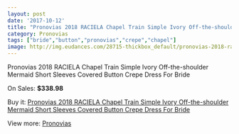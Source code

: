 ```yaml
---
layout: post
date: '2017-10-12'
title: "Pronovias 2018 RACIELA Chapel Train Simple Ivory Off-the-shoulder Mermaid Short Sleeves Covered Button Crepe Dress For Bride"
category: Pronovias
tags: ["bride","button","pronovias","crepe","chapel"]
image: http://img.eudances.com/28715-thickbox_default/pronovias-2018-raciela-chapel-train-simple-ivory-off-the-shoulder-mermaid-short-sleeves-covered-button-crepe-dress-for-bride.jpg
---
```

Pronovias 2018 RACIELA Chapel Train Simple Ivory Off-the-shoulder Mermaid Short Sleeves Covered Button Crepe Dress For Bride

On Sales: **$338.98**
<a href="https://www.eudances.com/en/pronovias/9401-pronovias-2018-raciela-chapel-train-simple-ivory-off-the-shoulder-mermaid-short-sleeves-covered-button-crepe-dress-for-bride.html"><amp-img layout="responsive" width="600" height="600" src="//img.eudances.com/28715-thickbox_default/pronovias-2018-raciela-chapel-train-simple-ivory-off-the-shoulder-mermaid-short-sleeves-covered-button-crepe-dress-for-bride.jpg" alt="Pronovias 2018 RACIELA Chapel Train Simple Ivory Off-the-shoulder Mermaid Short Sleeves Covered Button Crepe Dress For Bride 0" /></a>
<a href="https://www.eudances.com/en/pronovias/9401-pronovias-2018-raciela-chapel-train-simple-ivory-off-the-shoulder-mermaid-short-sleeves-covered-button-crepe-dress-for-bride.html"><amp-img layout="responsive" width="600" height="600" src="//img.eudances.com/28719-thickbox_default/pronovias-2018-raciela-chapel-train-simple-ivory-off-the-shoulder-mermaid-short-sleeves-covered-button-crepe-dress-for-bride.jpg" alt="Pronovias 2018 RACIELA Chapel Train Simple Ivory Off-the-shoulder Mermaid Short Sleeves Covered Button Crepe Dress For Bride 1" /></a>
<a href="https://www.eudances.com/en/pronovias/9401-pronovias-2018-raciela-chapel-train-simple-ivory-off-the-shoulder-mermaid-short-sleeves-covered-button-crepe-dress-for-bride.html"><amp-img layout="responsive" width="600" height="600" src="//img.eudances.com/28718-thickbox_default/pronovias-2018-raciela-chapel-train-simple-ivory-off-the-shoulder-mermaid-short-sleeves-covered-button-crepe-dress-for-bride.jpg" alt="Pronovias 2018 RACIELA Chapel Train Simple Ivory Off-the-shoulder Mermaid Short Sleeves Covered Button Crepe Dress For Bride 2" /></a>
<a href="https://www.eudances.com/en/pronovias/9401-pronovias-2018-raciela-chapel-train-simple-ivory-off-the-shoulder-mermaid-short-sleeves-covered-button-crepe-dress-for-bride.html"><amp-img layout="responsive" width="600" height="600" src="//img.eudances.com/28717-thickbox_default/pronovias-2018-raciela-chapel-train-simple-ivory-off-the-shoulder-mermaid-short-sleeves-covered-button-crepe-dress-for-bride.jpg" alt="Pronovias 2018 RACIELA Chapel Train Simple Ivory Off-the-shoulder Mermaid Short Sleeves Covered Button Crepe Dress For Bride 3" /></a>
<a href="https://www.eudances.com/en/pronovias/9401-pronovias-2018-raciela-chapel-train-simple-ivory-off-the-shoulder-mermaid-short-sleeves-covered-button-crepe-dress-for-bride.html"><amp-img layout="responsive" width="600" height="600" src="//img.eudances.com/28716-thickbox_default/pronovias-2018-raciela-chapel-train-simple-ivory-off-the-shoulder-mermaid-short-sleeves-covered-button-crepe-dress-for-bride.jpg" alt="Pronovias 2018 RACIELA Chapel Train Simple Ivory Off-the-shoulder Mermaid Short Sleeves Covered Button Crepe Dress For Bride 4" /></a>

Buy it: [Pronovias 2018 RACIELA Chapel Train Simple Ivory Off-the-shoulder Mermaid Short Sleeves Covered Button Crepe Dress For Bride](https://www.eudances.com/en/pronovias/9401-pronovias-2018-raciela-chapel-train-simple-ivory-off-the-shoulder-mermaid-short-sleeves-covered-button-crepe-dress-for-bride.html "Pronovias 2018 RACIELA Chapel Train Simple Ivory Off-the-shoulder Mermaid Short Sleeves Covered Button Crepe Dress For Bride")

View more: [Pronovias](https://www.eudances.com/en/144-pronovias "Pronovias")